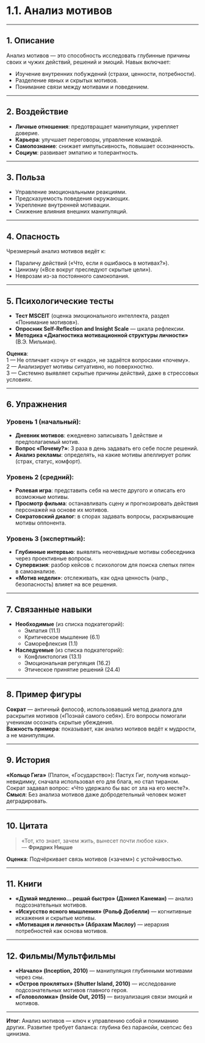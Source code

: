# 1.1. Анализ мотивов  

---  

## 1. Описание  
Анализ мотивов — это способность исследовать глубинные причины своих и чужих действий, решений и эмоций. Навык включает:  
- Изучение внутренних побуждений (страхи, ценности, потребности).  
- Разделение явных и скрытых мотивов.  
- Понимание связи между мотивами и поведением.  

---  

## 2. Воздействие  
- **Личные отношения**: предотвращает манипуляции, укрепляет доверие.  
- **Карьера**: улучшает переговоры, управление командой.  
- **Самопознание**: снижает импульсивность, повышает осознанность.  
- **Социум**: развивает эмпатию и толерантность.  

---  

## 3. Польза  
- Управление эмоциональными реакциями.  
- Предсказуемость поведения окружающих.  
- Укрепление внутренней мотивации.  
- Снижение влияния внешних манипуляций.  

---  

## 4. Опасность  
Чрезмерный анализ мотивов ведёт к:  
- Параличу действий («Что, если я ошибаюсь в мотивах?»).  
- Цинизму («Все вокруг преследуют скрытые цели»).  
- Неврозам из-за постоянного самокопания.  

---  

## 5. Психологические тесты  
- **Тест MSCEIT** (оценка эмоционального интеллекта, раздел «Понимание мотивов»).  
- **Опросник Self-Reflection and Insight Scale** — шкала рефлексии.  
- **Методика «Диагностика мотивационной структуры личности»** (В.Э. Мильман).  

**Оценка**:  
1 — Не отличает «хочу» от «надо», не задаётся вопросами «почему».  
2 — Анализирует мотивы ситуативно, но поверхностно.  
3 — Системно выявляет скрытые причины действий, даже в стрессовых условиях.  

---  

## 6. Упражнения  

### Уровень 1 (начальный):  
- **Дневник мотивов**: ежедневно записывать 1 действие и предполагаемый мотив.  
- **Вопрос «Почему?»**: 3 раза в день задавать его себе после решений.  
- **Анализ рекламы**: определять, на какие мотивы апеллирует ролик (страх, статус, комфорт).  

### Уровень 2 (средний):  
- **Ролевая игра**: представить себя на месте другого и описать его возможные мотивы.  
- **Просмотр фильма**: останавливать сцену и прогнозировать действия персонажей на основе их мотивов.  
- **Сократовский диалог**: в спорах задавать вопросы, раскрывающие мотивы оппонента.  

### Уровень 3 (экспертный):  
- **Глубинные интервью**: выявлять неочевидные мотивы собеседника через проективные вопросы.  
- **Супервизия**: разбор кейсов с психологом для поиска слепых пятен в самоанализе.  
- **«Мотив недели»**: отслеживать, как одна ценность (напр., безопасность) влияет на все решения.  

---  

## 7. Связанные навыки  
- **Необходимые** (из списка подкатегорий):  
  - Эмпатия (11.1)  
  - Критическое мышление (6.1)  
  - Саморефлексия (1.1)  
- **Наследуемые** (из списка подкатегорий):  
  - Конфликтология (13.1)  
  - Эмоциональная регуляция (16.2)  
  - Этическое принятие решений (24.4)  

---  

## 8. Пример фигуры  
**Сократ** — античный философ, использовавший метод диалога для раскрытия мотивов («Познай самого себя»). Его вопросы помогали ученикам осознать скрытые убеждения.  
**Важность примера**: показывает, как анализ мотивов ведёт к мудрости, а не манипуляции.  

---  

## 9. История  
**«Кольцо Гига»** (Платон, «Государство»): Пастух Гиг, получив кольцо-невидимку, сначала использовал его для блага, но стал тираном. Сократ задавал вопрос: «Что удержало бы вас от зла на его месте?».  
**Смысл**: Без анализа мотивов даже добродетельный человек может деградировать.  

---  

## 10. Цитата  
> «Тот, кто знает, зачем жить, вынесет почти любое как».  
> — **Фридрих Ницше**  

**Оценка**: Подчёркивает связь мотивов («зачем») с устойчивостью.  

---  

## 11. Книги  
- **«Думай медленно… решай быстро» (Дэниел Канеман)** — анализ подсознательных мотивов.  
- **«Искусство ясного мышления» (Рольф Добелли)** — когнитивные искажения и скрытые мотивы.  
- **«Мотивация и личность» (Абрахам Маслоу)** — иерархия потребностей как основа мотивов.  

---  

## 12. Фильмы/Мультфильмы  
- **«Начало» (Inception, 2010)** — манипуляция глубинными мотивами через сны.  
- **«Остров проклятых» (Shutter Island, 2010)** — исследование подсознательных мотивов главного героя.  
- **«Головоломка» (Inside Out, 2015)** — визуализация связи эмоций и мотивов.  

---  

**Итог**: Анализ мотивов — ключ к управлению собой и пониманию других. Развитие требует баланса: глубина без паранойи, скепсис без цинизма.  